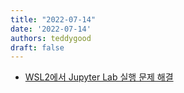 ```yaml
---
title: "2022-07-14"
date: '2022-07-14'
authors: teddygood
draft: false
---
```


- [WSL2에서 Jupyter Lab 실행 문제 해결](https://teddygood.github.io/docs/Jupyter-lab-tcgetpgrp-failed)